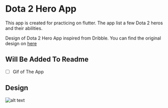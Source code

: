 # Dota 2 Hero App
This app is created for practicing on flutter. The app list a few Dota 2 heros and their abilities.

Design of Dota 2 Hero App inspired from Dribble. You can find the original design on [here](https://dribbble.com/shots/13216314-Dota-2-Streaming-App?_=1594668524241 "Dribble-Dota 2 Streaming App")

## Will Be Added To Readme
- [ ] Gif of The App

## Design

![alt text][design]

[design]: https://user-images.githubusercontent.com/18727358/87349830-a17b5180-c55f-11ea-993b-75b9387d8021.png "Dota 2 Streaming App Design"
